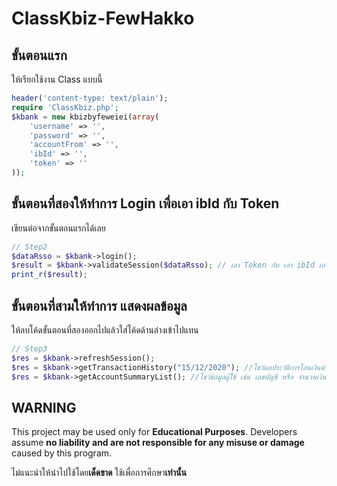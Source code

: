 # ClassKbiz-FewHakko

## ขั้นตอนแรก
ให้เรียกใช้งาน Class แบบนี้
```PHP
header('content-type: text/plain');
require 'ClassKbiz.php';
$kbank = new kbizbyfeweiei(array(
    'username' => '',
    'password' => '',
    'accountFrom' => '',
    'ibId' => '',
    'token' => ''
));
```

## ขั้นตอนที่สองให้ทำการ Login เพื่อเอา ibId กับ Token
เขียนต่อจากขั้นตอนแรกได้เลย
```PHP
// Step2
$dataRsso = $kbank->login();
$result = $kbank->validateSession($dataRsso); // เอา Token กับ เอา ibId เอาไปใส่ในโค้ดที่อยู่ขั้นตอนแรก
print_r($result);
```

## ขั้นตอนที่สามให้ทำการ แสดงผลข้อมูล 
ให้ลบโค้ดขั้นตอนที่สองออกไปแล้วใส่โค้ดด้านล่างเข้าไปแทน
```PHP
// Step3
$res = $kbank->refreshSession();
$res = $kbank->getTransactionHistory("15/12/2020"); //โชว์ผลประวัติการโอนเงินต่างๆ
$res = $kbank->getAccountSummaryList(); //โชว์ข้อมูลผู้ใช้ เช่น เลขบัญชี หรือ จำนวนเงินในบัญชี
```


## WARNING
This project may be used only for **Educational Purposes**. Developers assume **no liability and are not responsible for any misuse or damage** caused by this program.

ไม่แนะนำให้นำไปใช้โดย**เด็ดขาด** ใช้เพื่อการศึกษา**เท่านั้น**



